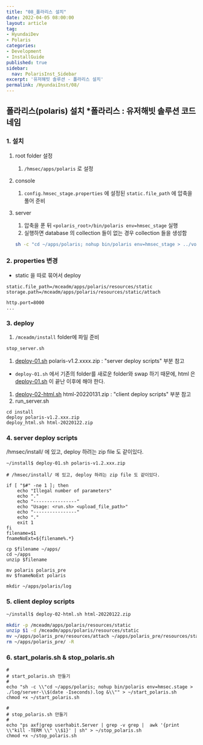 ```yaml
---
title: "08_폴라리스 설치"
date: 2022-04-05 08:00:00
layout: article
tag: 
- HyundaiDev
- Polaris
categories: 
- Development
- InstallGuide
published: true
sidebar:
  nav: PolarisInst_Sidebar
excerpt: '유저해빗 솔루션 - 폴라리스 설치'
permalink: /HyundaiInst/08/
---
```



## 폴라리스(polaris) 설치 *폴라리스 : 유저해빗 솔루션 코드네임

### 1. 설치

1. root folder 설정
    1. `/hmsec/apps/polaris` 로 설정
2. console
    1. `config.hmsec_stage.properties` 에 설정된 `static.file_path` 에 압축을 풀어 준비
3. server
    1. 압축을 푼 뒤  `<polaris_root>/bin/polaris env=hmsec_stage` 실행
    2. 실행하면  database 의 collection 들이 없는 경우 collection 들을 생성함
    
    ```bash
    sh -c "cd ~/apps/polaris; nohup bin/polaris env=hmsec_stage > ../volume/server-log/server-$(date -Iseconds).log &"
    ```
    

### 2. properties 변경

- static 을 따로 묶어서 deploy

```
static.file_path=/mceadm/apps/polaris/resources/static
storage.path=/mceadm/apps/polaris/resources/static/attach

http.port=8000
...
```

### 3. deploy

1. `/mceadm/install` folder에 파일 준비

```bash
stop_server.sh
```

1. [deploy-01.sh](http://deploy-01.sh/) polaris-v1.2.xxxx.zip : "server deploy scripts" 부분 참고
- `deploy-01.sh` 에서 기존의 folder를 새로운 folder와 swap 하기 때문에, html 은 [deploy-01.sh](http://deploy-01.sh/) 이 끝난 이후에 해야 한다.
1. [deploy-02-html.sh](http://deploy-02-html.sh/) html-20220131.zip : "client deploy scripts" 부분 참고
2. run_server.sh

```
cd install
deploy polaris-v1.2.xxx.zip
deploy_html.sh html-20220122.zip

```

### 4. server deploy scripts

/hmsec/install/ 에 있고, deploy 하려는 zip file 도 같이있다.

```
~/install$ deploy-01.sh polaris-v1.2.xxx.zip
```

```
# /hmsec/install/ 에 있고, deploy 하려는 zip file 도 같이있다.

if [ "$#" -ne 1 ]; then
    echo "Illegal number of parameters"
    echo "."
    echo "----------------"
    echo "Usage: <run.sh> <upload_file_path>"
    echo "----------------"
    echo "."
    exit 1
fi
filename=$1
fnameNoExt=${filename%.*}

cp $filename ~/apps/
cd ~/apps
unzip $filename

mv polaris polaris_pre
mv $fnameNoExt polaris

mkdir ~/apps/polaris/log
```

### 5. client deploy scripts

```bash
~/install$ deploy-02-html.sh html-20220122.zip
```

```bash
mkdir -p /mceadm/apps/polaris/resources/static
unzip $1 -d /mceadm/apps/polaris/resources/static
mv ~/apps/polaris_pre/resources/attach ~/apps/polaris_pre/resources/static
rm ~/apps/polaris_pre/ -R
```

### 6. start_polaris.sh & stop_polaris.sh

```
#
# start_polaris.sh 만들기
#
echo "sh -c \\"cd ~/apps/polaris; nohup bin/polaris env=hmsec.stage > ./log/server-\\$(date -Iseconds).log &\\"" > ~/start_polaris.sh
chmod +x ~/start_polaris.sh

#
# stop_polaris.sh 만들기
#
echo "ps axf|grep userhabit.Server | grep -v grep |  awk '{print \\"kill -TERM \\" \\$1}' | sh" > ~/stop_polaris.sh
chmod +x ~/stop_polaris.sh
```
